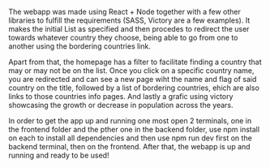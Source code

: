 The webapp was made using React + Node together with a few other libraries to fulfill the requirements (SASS, Victory are a few examples). It makes the initial List as specified and then procedes to redirect the user towards whatever country they choose, being able to go from one to another using the bordering countries link.

Apart from that, the homepage has a filter to facilitate finding a country that may or may not be on the list. Once you click on a specific country name, you are redirected and can see a new page wiht the name and flag of said country on the title, followed by a list of bordering countries, ehich are also links to those countries info pages. And lastly a grafic using victory showcasing the growth or decrease in population across the years.

In order to get the app up and running one most open 2 terminals, one in the frontend folder and the pther one in the backend folder, use npm install on each to install all dependencies and then use npm run dev first on the backend terminal, then on the frontend. After that, the webapp is up and running and ready to be used!
